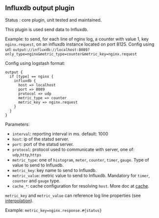 Influxdb output plugin
---

Status : core plugin, unit tested and maintained.

This plugin is used send data to Influxdb.

Example: to send, for each line of nginx log, a counter with value 1, key ``nginx.request``, on an influxdb instance located on port 8125.
Config using url: ``output://influxdb://localhost:8089?only_type=nginx&metric_type=counter&metric_key=nginx.request``

Config using logstash format:
````
output {
  if [type] == nginx {
    influxdb {
      host => localhost
      port => 8089
      protocol => udp
      metric_type => counter
      metric_key => nginx.request
    }
  }
}
````

Parameters:

* ``interval``: reporting interval in ms. default: 1000
* ``host``: ip of the statsd server.
* ``port``: port of the statsd server.
* ``protocol``: protocol used to communicate with server, one of: ``udp``,``http``,``https``
* ``metric_type``: one of ``histogram``, ``meter``, ``counter``, ``timer``, ``gauge``. Type of value to send to Influxdb.
* ``metric_key``: key name to send to Influxdb.
* ``metric_value``: metric value to send to Influxdb. Mandatory for ``timer``, ``counter`` and ``gauge`` type.
* ``cache_*``: cache configuration for resolving ``host``. More doc at [cache](../cache.md).

``metric_key`` and ``metric_value`` can reference log line properties (see [interpolation](../interpolation.md)).

Example: ``metric_key=nginx.response.#{status}``
